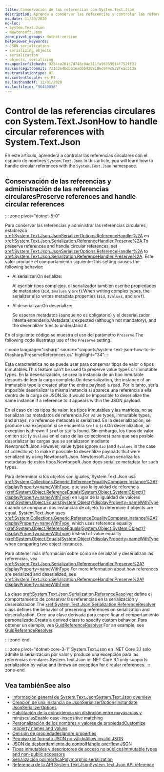 ```yaml
---
title: Conservación de las referencias con System.Text.Json
description: Aprenda a conservar las referencias y controlar las referencias circulares durante la serialización y deserialización de JSON en .NET.
ms.date: 11/30/2020
no-loc:
- System.Text.Json
- Newtonsoft.Json
zone_pivot_groups: dotnet-version
helpviewer_keywords:
- JSON serialization
- serializing objects
- serialization
- objects, serializing
ms.openlocfilehash: 9254ca261c7d748c04c311fa56359014f752ff31
ms.sourcegitcommit: 721c3e4bdbb1ea0bb420818ec944c538fe5c513a
ms.translationtype: HT
ms.contentlocale: es-ES
ms.lasthandoff: 12/01/2020
ms.locfileid: "96439838"
---
```

# <a name="how-to-handle-circular-references-with-no-locsystemtextjson"></a><span data-ttu-id="1173c-103">Control de las referencias circulares con System.Text.Json</span><span class="sxs-lookup"><span data-stu-id="1173c-103">How to handle circular references with System.Text.Json</span></span>

<span data-ttu-id="1173c-104">En este artículo, aprenderá a controlar las referencias circulares con el espacio de nombres `System.Text.Json`.</span><span class="sxs-lookup"><span data-stu-id="1173c-104">In this article, you will learn how to handle circular references with the `System.Text.Json` namespace.</span></span>

## <a name="preserve-references-and-handle-circular-references"></a><span data-ttu-id="1173c-105">Conservación de las referencias y administración de las referencias circulares</span><span class="sxs-lookup"><span data-stu-id="1173c-105">Preserve references and handle circular references</span></span>

::: zone pivot="dotnet-5-0"

<span data-ttu-id="1173c-106">Para conservar las referencias y administrar las referencias circulares, establezca <xref:System.Text.Json.JsonSerializerOptions.ReferenceHandler%2A> en <xref:System.Text.Json.Serialization.ReferenceHandler.Preserve%2A>.</span><span class="sxs-lookup"><span data-stu-id="1173c-106">To preserve references and handle circular references, set <xref:System.Text.Json.JsonSerializerOptions.ReferenceHandler%2A> to <xref:System.Text.Json.Serialization.ReferenceHandler.Preserve%2A>.</span></span> <span data-ttu-id="1173c-107">Este valor produce el comportamiento siguiente:</span><span class="sxs-lookup"><span data-stu-id="1173c-107">This setting causes the following behavior:</span></span>

* <span data-ttu-id="1173c-108">Al serializar:</span><span class="sxs-lookup"><span data-stu-id="1173c-108">On serialize:</span></span>

  <span data-ttu-id="1173c-109">Al escribir tipos complejos, el serializador también escribe propiedades de metadatos (`$id`, `$values` y `$ref`).</span><span class="sxs-lookup"><span data-stu-id="1173c-109">When writing complex types, the serializer also writes metadata properties (`$id`, `$values`, and `$ref`).</span></span>

* <span data-ttu-id="1173c-110">Al deserializar:</span><span class="sxs-lookup"><span data-stu-id="1173c-110">On deserialize:</span></span>

  <span data-ttu-id="1173c-111">Se esperan metadatos (aunque no es obligatorio) y el deserializador intenta entenderlo.</span><span class="sxs-lookup"><span data-stu-id="1173c-111">Metadata is expected (although not mandatory), and the deserializer tries to understand it.</span></span>

<span data-ttu-id="1173c-112">En el siguiente código se muestra el uso del parámetro `Preserve`.</span><span class="sxs-lookup"><span data-stu-id="1173c-112">The following code illustrates use of the `Preserve` setting.</span></span>

:::code language="csharp" source="snippets/system-text-json-how-to-5-0/csharp/PreserveReferences.cs" highlight="34":::

<span data-ttu-id="1173c-113">Esta característica no se puede usar para conservar tipos de valor o tipos inmutables.</span><span class="sxs-lookup"><span data-stu-id="1173c-113">This feature can't be used to preserve value types or immutable types.</span></span> <span data-ttu-id="1173c-114">En la deserialización, se crea la instancia de un tipo inmutable después de leer la carga completa.</span><span class="sxs-lookup"><span data-stu-id="1173c-114">On deserialization, the instance of an immutable type is created after the entire payload is read.</span></span> <span data-ttu-id="1173c-115">Por lo tanto, sería imposible deserializar la misma instancia si aparece una referencia a ella dentro de la carga de JSON.</span><span class="sxs-lookup"><span data-stu-id="1173c-115">So it would be impossible to deserialize the same instance if a reference to it appears within the JSON payload.</span></span>

<span data-ttu-id="1173c-116">En el caso de los tipos de valor, los tipos inmutables y las matrices, no se serializan los metadatos de referencia.</span><span class="sxs-lookup"><span data-stu-id="1173c-116">For value types, immutable types, and arrays, no reference metadata is serialized.</span></span> <span data-ttu-id="1173c-117">En la deserialización, se produce una excepción si se encuentra `$ref` o `$id`.</span><span class="sxs-lookup"><span data-stu-id="1173c-117">On deserialization, an exception is thrown if `$ref` or `$id` is found.</span></span> <span data-ttu-id="1173c-118">Sin embargo, los tipos de valor omiten `$id` (y `$values` en el caso de las colecciones) para que sea posible deserializar las cargas que se serializaron mediante Newtonsoft.Json.</span><span class="sxs-lookup"><span data-stu-id="1173c-118">However, value types ignore `$id` (and `$values` in the case of collections) to make it possible to deserialize payloads that were serialized by using Newtonsoft.Json.</span></span>  <span data-ttu-id="1173c-119">Newtonsoft.Json serializa los metadatos de estos tipos.</span><span class="sxs-lookup"><span data-stu-id="1173c-119">Newtonsoft.Json does serialize metadata for such types.</span></span>

<span data-ttu-id="1173c-120">Para determinar si los objetos son iguales, System.Text.Json usa <xref:System.Collections.Generic.ReferenceEqualityComparer.Instance%2A?displayProperty=nameWithType>, que usa la igualdad de referencia (<xref:System.Object.ReferenceEquals(System.Object,System.Object)?displayProperty=nameWithType>) en lugar de la igualdad de valores (<xref:System.Object.Equals(System.Object)?displayProperty=nameWithType> cuando se comparan dos instancias de objeto.</span><span class="sxs-lookup"><span data-stu-id="1173c-120">To determine if objects are equal, System.Text.Json uses <xref:System.Collections.Generic.ReferenceEqualityComparer.Instance%2A?displayProperty=nameWithType>, which uses reference equality (<xref:System.Object.ReferenceEquals(System.Object,System.Object)?displayProperty=nameWithType>) instead of value equality (<xref:System.Object.Equals(System.Object)?displayProperty=nameWithType> when comparing two object instances.</span></span>

<span data-ttu-id="1173c-121">Para obtener más información sobre cómo se serializan y deserializan las referencias, vea <xref:System.Text.Json.Serialization.ReferenceHandler.Preserve%2A?displayProperty=nameWithType>.</span><span class="sxs-lookup"><span data-stu-id="1173c-121">For more information about how references are serialized and deserialized, see <xref:System.Text.Json.Serialization.ReferenceHandler.Preserve%2A?displayProperty=nameWithType>.</span></span>

<span data-ttu-id="1173c-122">La clase <xref:System.Text.Json.Serialization.ReferenceResolver> define el comportamiento de conservar las referencias en la serialización y deserialización.</span><span class="sxs-lookup"><span data-stu-id="1173c-122">The <xref:System.Text.Json.Serialization.ReferenceResolver> class defines the behavior of preserving references on serialization and deserialization.</span></span> <span data-ttu-id="1173c-123">Cree una clase derivada para especificar el comportamiento personalizado.</span><span class="sxs-lookup"><span data-stu-id="1173c-123">Create a derived class to specify custom behavior.</span></span> <span data-ttu-id="1173c-124">Para obtener un ejemplo, vea [GuidReferenceResolver](https://github.com/dotnet/docs/blob/9d5e88edbd7f12be463775ffebbf07ac8415fe18/docs/standard/serialization/snippets/system-text-json-how-to-5-0/csharp/GuidReferenceResolverExample.cs).</span><span class="sxs-lookup"><span data-stu-id="1173c-124">For an example, see [GuidReferenceResolver](https://github.com/dotnet/docs/blob/9d5e88edbd7f12be463775ffebbf07ac8415fe18/docs/standard/serialization/snippets/system-text-json-how-to-5-0/csharp/GuidReferenceResolverExample.cs).</span></span>

::: zone-end

::: zone pivot="dotnet-core-3-1"
<span data-ttu-id="1173c-125">System.Text.Json en .NET Core 3.1 solo admite la serialización por valor y produce una excepción para las referencias circulares.</span><span class="sxs-lookup"><span data-stu-id="1173c-125">System.Text.Json in .NET Core 3.1 only supports serialization by value and throws an exception for circular references.</span></span>
::: zone-end

## <a name="see-also"></a><span data-ttu-id="1173c-126">Vea también</span><span class="sxs-lookup"><span data-stu-id="1173c-126">See also</span></span>

* [<span data-ttu-id="1173c-127">Información general de System.Text.Json</span><span class="sxs-lookup"><span data-stu-id="1173c-127">System.Text.Json overview</span></span>](system-text-json-overview.md)
* [<span data-ttu-id="1173c-128">Creación de una instancia de JsonSerializerOptions</span><span class="sxs-lookup"><span data-stu-id="1173c-128">Instantiate JsonSerializerOptions</span></span>](system-text-json-configure-options.md)
* [<span data-ttu-id="1173c-129">Habilitación de la coincidencia sin distinción entre mayúsculas y minúsculas</span><span class="sxs-lookup"><span data-stu-id="1173c-129">Enable case-insensitive matching</span></span>](system-text-json-character-casing.md)
* [<span data-ttu-id="1173c-130">Personalización de los nombres y valores de propiedad</span><span class="sxs-lookup"><span data-stu-id="1173c-130">Customize property names and values</span></span>](system-text-json-customize-properties.md)
* [<span data-ttu-id="1173c-131">Omisión de propiedades</span><span class="sxs-lookup"><span data-stu-id="1173c-131">Ignore properties</span></span>](system-text-json-ignore-properties.md)
* [<span data-ttu-id="1173c-132">Permiso del formato JSON no válido</span><span class="sxs-lookup"><span data-stu-id="1173c-132">Allow invalid JSON</span></span>](system-text-json-invalid-json.md)
* [<span data-ttu-id="1173c-133">JSON de desbordamiento de control</span><span class="sxs-lookup"><span data-stu-id="1173c-133">Handle overflow JSON</span></span>](system-text-json-handle-overflow.md)
* [<span data-ttu-id="1173c-134">Tipos inmutables y descriptores de acceso no públicos</span><span class="sxs-lookup"><span data-stu-id="1173c-134">Immutable types and non-public accessors</span></span>](system-text-json-immutability.md)
* [<span data-ttu-id="1173c-135">Serialización polimórfica</span><span class="sxs-lookup"><span data-stu-id="1173c-135">Polymorphic serialization</span></span>](system-text-json-polymorphism.md)
* <span data-ttu-id="1173c-136">[Referencia de la API System.Text.Json](xref:System.Text.Json)</span><span class="sxs-lookup"><span data-stu-id="1173c-136">[System.Text.Json API reference](xref:System.Text.Json)</span></span>
